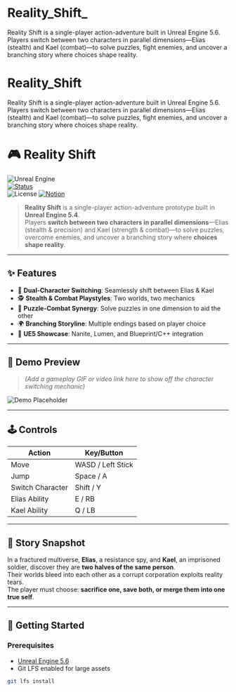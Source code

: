 # Reality_Shift_
Reality Shift is a single-player action-adventure built in Unreal Engine 5.6. Players switch between two characters in parallel dimensions—Elias (stealth) and Kael (combat)—to solve puzzles, fight enemies, and uncover a branching story where choices shape reality.

# Reality_Shift
Reality Shift is a single-player action-adventure built in Unreal Engine 5.6. Players switch between two characters in parallel dimensions—Elias (stealth) and Kael (combat)—to solve puzzles, fight enemies, and uncover a branching story where choices shape reality.


# 🎮 Reality Shift

![Unreal Engine](https://img.shields.io/badge/Unreal%20Engine-5.6-blue?style=for-the-badge&logo=unrealengine)  
[![Status](https://img.shields.io/badge/Status-In%20Development-green?style=for-the-badge)](https://github.com/b1uto/Reality_Shift.git)  
![License](https://img.shields.io/badge/License-MIT-yellow?style=for-the-badge)
[![Notion](https://img.shields.io/badge/Notion-Project%20Docs-black?style=for-the-badge&logo=notion)](https://www.notion.so/Pre-Production-1a99fd939cdf808087b6c487aaa4e173?source=copy_link)


> **Reality Shift** is a single-player action-adventure prototype built in **Unreal Engine 5.4**.  
Players **switch between two characters in parallel dimensions**—Elias (stealth & precision) and Kael (strength & combat)—to solve puzzles, overcome enemies, and uncover a branching story where **choices shape reality**.

---

## ✨ Features
- 🔄 **Dual-Character Switching**: Seamlessly shift between Elias & Kael  
- 🕵️ **Stealth & Combat Playstyles**: Two worlds, two mechanics  
- 🧩 **Puzzle-Combat Synergy**: Solve puzzles in one dimension to aid the other  
- 🌍 **Branching Storyline**: Multiple endings based on player choice  
- 🎨 **UE5 Showcase**: Nanite, Lumen, and Blueprint/C++ integration  

---

## 🎥 Demo Preview
> *(Add a gameplay GIF or video link here to show off the character switching mechanic)*

![Demo Placeholder](https://via.placeholder.com/800x400.png?text=Gameplay+Demo+Coming+Soon)

---

## 🕹️ Controls
| Action                | Key/Button     |
|------------------------|----------------|
| Move                   | WASD / Left Stick |
| Jump                   | Space / A      |
| Switch Character       | Shift / Y      |
| Elias Ability          | E / RB         |
| Kael Ability           | Q / LB         |

---

## 📖 Story Snapshot
In a fractured multiverse, **Elias**, a resistance spy, and **Kael**, an imprisoned soldier, discover they are **two halves of the same person**.  
Their worlds bleed into each other as a corrupt corporation exploits reality tears.  
The player must choose: **sacrifice one, save both, or merge them into one true self**.

---

## 🚀 Getting Started

### Prerequisites
- [Unreal Engine 5.6](https://www.unrealengine.com/)  
- Git LFS enabled for large assets  
```bash
git lfs install
